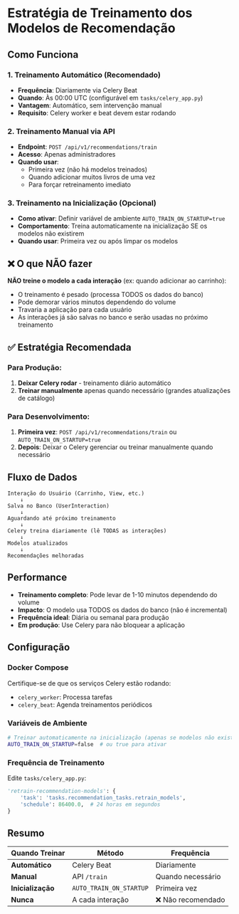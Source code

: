 # Estratégia de Treinamento dos Modelos de Recomendação

## Como Funciona

### 1. **Treinamento Automático (Recomendado)**
   - **Frequência**: Diariamente via Celery Beat
   - **Quando**: Às 00:00 UTC (configurável em `tasks/celery_app.py`)
   - **Vantagem**: Automático, sem intervenção manual
   - **Requisito**: Celery worker e beat devem estar rodando

### 2. **Treinamento Manual via API**
   - **Endpoint**: `POST /api/v1/recommendations/train`
   - **Acesso**: Apenas administradores
   - **Quando usar**: 
     - Primeira vez (não há modelos treinados)
     - Quando adicionar muitos livros de uma vez
     - Para forçar retreinamento imediato

### 3. **Treinamento na Inicialização (Opcional)**
   - **Como ativar**: Definir variável de ambiente `AUTO_TRAIN_ON_STARTUP=true`
   - **Comportamento**: Treina automaticamente na inicialização SE os modelos não existirem
   - **Quando usar**: Primeira vez ou após limpar os modelos

## ❌ O que NÃO fazer

**NÃO treine o modelo a cada interação** (ex: quando adicionar ao carrinho):
- O treinamento é pesado (processa TODOS os dados do banco)
- Pode demorar vários minutos dependendo do volume
- Travaria a aplicação para cada usuário
- As interações já são salvas no banco e serão usadas no próximo treinamento

## ✅ Estratégia Recomendada

### Para Produção:
1. **Deixar Celery rodar** - treinamento diário automático
2. **Treinar manualmente** apenas quando necessário (grandes atualizações de catálogo)

### Para Desenvolvimento:
1. **Primeira vez**: `POST /api/v1/recommendations/train` ou `AUTO_TRAIN_ON_STARTUP=true`
2. **Depois**: Deixar o Celery gerenciar ou treinar manualmente quando necessário

## Fluxo de Dados

```
Interação do Usuário (Carrinho, View, etc.)
    ↓
Salva no Banco (UserInteraction)
    ↓
Aguardando até próximo treinamento
    ↓
Celery treina diariamente (lê TODAS as interações)
    ↓
Modelos atualizados
    ↓
Recomendações melhoradas
```

## Performance

- **Treinamento completo**: Pode levar de 1-10 minutos dependendo do volume
- **Impacto**: O modelo usa TODOS os dados do banco (não é incremental)
- **Frequência ideal**: Diária ou semanal para produção
- **Em produção**: Use Celery para não bloquear a aplicação

## Configuração

### Docker Compose
Certifique-se de que os serviços Celery estão rodando:
- `celery_worker`: Processa tarefas
- `celery_beat`: Agenda treinamentos periódicos

### Variáveis de Ambiente
```bash
# Treinar automaticamente na inicialização (apenas se modelos não existirem)
AUTO_TRAIN_ON_STARTUP=false  # ou true para ativar
```

### Frequência de Treinamento
Edite `tasks/celery_app.py`:
```python
'retrain-recommendation-models': {
    'task': 'tasks.recommendation_tasks.retrain_models',
    'schedule': 86400.0,  # 24 horas em segundos
}
```

## Resumo

| Quando Treinar | Método | Frequência |
|---------------|--------|------------|
| **Automático** | Celery Beat | Diariamente |
| **Manual** | API `/train` | Quando necessário |
| **Inicialização** | `AUTO_TRAIN_ON_STARTUP` | Primeira vez |
| **Nunca** | A cada interação | ❌ Não recomendado |

